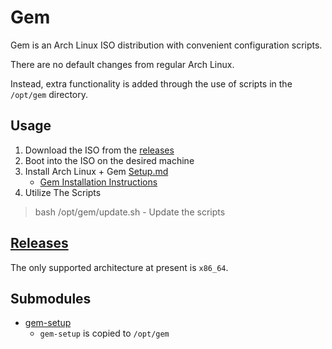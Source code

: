 # Gem
Gem is an Arch Linux ISO distribution with convenient configuration scripts.

There are no default changes from regular Arch Linux.

Instead, extra functionality is added through the use of scripts in the `/opt/gem` directory.

## Usage

1. Download the ISO from the [releases](https://github.com/GeodeGames/gem/releases)
2. Boot into the ISO on the desired machine
3. Install Arch Linux + Gem [Setup.md](Setup.md)
    - [Gem Installation Instructions](Setup.md#gem)
4. Utilize The Scripts
> bash /opt/gem/update.sh
    - Update the scripts

## [Releases](https://github.com/GeodeGames/gem/releases)
The only supported architecture at present is `x86_64`.

## Submodules
- [gem-setup](https://github.com/GeodeGames/gem-setup)
    - `gem-setup` is copied to `/opt/gem`